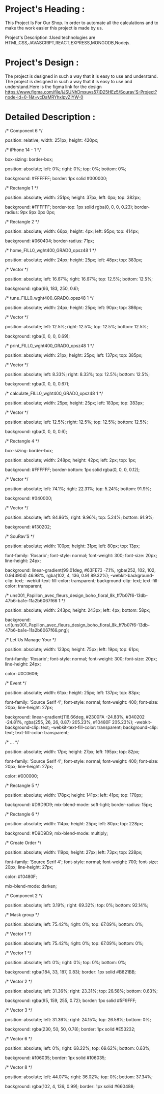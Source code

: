 Project's Heading :
===================
This Project Is For Our Shop. In order to automate all the calculations and to make the work easier this project is made by us.

Project's Description :Used technologies are HTML,CSS,JAVASCRIPT,REACT,EXPRESS,MONGODB,Nodejs.

Project's Design : 
===================
The project is designed in such a way that it is easy to use and understand. The project is designed in such a way that it is easy to use and understand.Here is the figma link for the design
https://www.figma.com/file/jJSUNhDmxuvs57iD25HEz5/Sourav'S-Project?node-id=0-1&t=ycDaMRYhxlpvZiYW-0

Detailed Description :
======================
/* Component 6 */

position: relative;
width: 251px;
height: 420px;



/* iPhone 14 - 1 */

box-sizing: border-box;

position: absolute;
left: 0%;
right: 0%;
top: 0%;
bottom: 0%;

background: #FFFFFF;
border: 1px solid #000000;


/* Rectangle 1 */

position: absolute;
width: 251px;
height: 37px;
left: 0px;
top: 382px;

background: #FFFFFF;
border-top: 1px solid rgba(0, 0, 0, 0.23);
border-radius: 9px 9px 0px 0px;


/* Rectangle 2 */

position: absolute;
width: 66px;
height: 4px;
left: 95px;
top: 414px;

background: #060404;
border-radius: 71px;


/* home_FILL0_wght400_GRAD0_opsz48 1 */

position: absolute;
width: 24px;
height: 25px;
left: 48px;
top: 383px;



/* Vector */

position: absolute;
left: 16.67%;
right: 16.67%;
top: 12.5%;
bottom: 12.5%;

background: rgba(66, 183, 250, 0.6);


/* tune_FILL0_wght400_GRAD0_opsz48 1 */

position: absolute;
width: 24px;
height: 25px;
left: 90px;
top: 386px;



/* Vector */

position: absolute;
left: 12.5%;
right: 12.5%;
top: 12.5%;
bottom: 12.5%;

background: rgba(0, 0, 0, 0.69);


/* print_FILL0_wght400_GRAD0_opsz48 1 */

position: absolute;
width: 21px;
height: 25px;
left: 137px;
top: 385px;



/* Vector */

position: absolute;
left: 8.33%;
right: 8.33%;
top: 12.5%;
bottom: 12.5%;

background: rgba(0, 0, 0, 0.67);


/* calculate_FILL0_wght400_GRAD0_opsz48 1 */

position: absolute;
width: 25px;
height: 25px;
left: 183px;
top: 383px;



/* Vector */

position: absolute;
left: 12.5%;
right: 12.5%;
top: 12.5%;
bottom: 12.5%;

background: rgba(0, 0, 0, 0.6);


/* Rectangle 4 */

box-sizing: border-box;

position: absolute;
width: 248px;
height: 42px;
left: 2px;
top: 1px;

background: #FFFFFF;
border-bottom: 1px solid rgba(0, 0, 0, 0.12);


/* Vector */

position: absolute;
left: 74.1%;
right: 22.31%;
top: 5.24%;
bottom: 91.9%;

background: #040000;


/* Vector */

position: absolute;
left: 84.86%;
right: 9.96%;
top: 5.24%;
bottom: 91.9%;

background: #130202;


/* SouRav’S */

position: absolute;
width: 100px;
height: 31px;
left: 80px;
top: 13px;

font-family: 'Rosario';
font-style: normal;
font-weight: 300;
font-size: 20px;
line-height: 24px;

background: linear-gradient(99.01deg, #63FE73 -7.1%, rgba(252, 102, 102, 0.943904) 46.98%, rgba(102, 4, 136, 0.9) 89.32%);
-webkit-background-clip: text;
-webkit-text-fill-color: transparent;
background-clip: text;
text-fill-color: transparent;



/* uns001_Papillon_avec_fleurs_design_boho_floral_8k_ff7b07f6-13db-47b6-ba1e-11a2b6067f66 1 */

position: absolute;
width: 243px;
height: 243px;
left: 4px;
bottom: 58px;

background: url(uns001_Papillon_avec_fleurs_design_boho_floral_8k_ff7b07f6-13db-47b6-ba1e-11a2b6067f66.png);


/* Let Us Manage Your */

position: absolute;
width: 123px;
height: 75px;
left: 19px;
top: 61px;

font-family: 'Rosario';
font-style: normal;
font-weight: 300;
font-size: 20px;
line-height: 24px;

color: #0C0606;



/* Event */

position: absolute;
width: 61px;
height: 25px;
left: 137px;
top: 83px;

font-family: 'Source Serif 4';
font-style: normal;
font-weight: 400;
font-size: 20px;
line-height: 27px;

background: linear-gradient(116.66deg, #2300FA -24.83%, #340202 -24.81%, rgba(255, 26, 26, 0.87) 205.23%, #10480F 205.23%);
-webkit-background-clip: text;
-webkit-text-fill-color: transparent;
background-clip: text;
text-fill-color: transparent;



/* ... */

position: absolute;
width: 17px;
height: 27px;
left: 195px;
top: 82px;

font-family: 'Source Serif 4';
font-style: normal;
font-weight: 400;
font-size: 20px;
line-height: 27px;

color: #000000;



/* Rectangle 5 */

position: absolute;
width: 178px;
height: 141px;
left: 41px;
top: 170px;

background: #D9D9D9;
mix-blend-mode: soft-light;
border-radius: 15px;


/* Rectangle 6 */

position: absolute;
width: 114px;
height: 25px;
left: 80px;
top: 228px;

background: #D9D9D9;
mix-blend-mode: multiply;


/* Create Order */

position: absolute;
width: 119px;
height: 27px;
left: 73px;
top: 228px;

font-family: 'Source Serif 4';
font-style: normal;
font-weight: 700;
font-size: 20px;
line-height: 27px;

color: #10480F;

mix-blend-mode: darken;


/* Component 2 */

position: absolute;
left: 3.19%;
right: 69.32%;
top: 0%;
bottom: 92.14%;



/* Mask group */

position: absolute;
left: 75.42%;
right: 0%;
top: 67.09%;
bottom: 0%;



/* Vector 1 */

position: absolute;
left: 75.42%;
right: 0%;
top: 67.09%;
bottom: 0%;



/* Vector 1 */

position: absolute;
left: 0%;
right: 0%;
top: 0%;
bottom: 0%;

background: rgba(184, 33, 187, 0.83);
border: 1px solid #B821BB;


/* Vector 2 */

position: absolute;
left: 31.36%;
right: 23.31%;
top: 26.58%;
bottom: 0.63%;

background: rgba(95, 159, 255, 0.72);
border: 1px solid #5F9FFF;


/* Vector 3 */

position: absolute;
left: 31.36%;
right: 24.15%;
top: 26.58%;
bottom: 0%;

background: rgba(230, 50, 50, 0.78);
border: 1px solid #E53232;


/* Vector 6 */

position: absolute;
left: 0%;
right: 68.22%;
top: 69.62%;
bottom: 0.63%;

background: #106035;
border: 1px solid #106035;


/* Vector 8 */

position: absolute;
left: 44.07%;
right: 36.02%;
top: 0%;
bottom: 37.34%;

background: rgba(102, 4, 136, 0.99);
border: 1px solid #660488;
